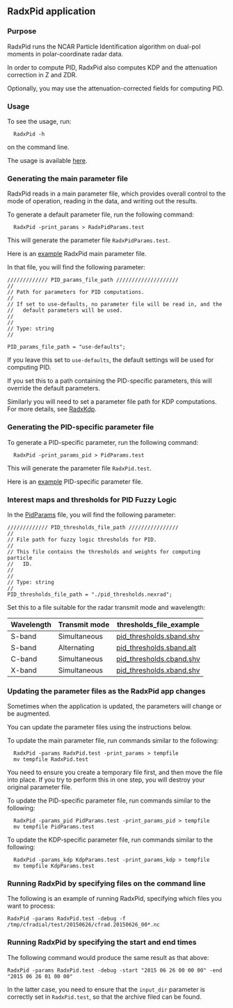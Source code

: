 ## RadxPid application

### Purpose

RadxPid runs the NCAR Particle Identification algorithm on dual-pol moments in polar-coordinate radar data.

In order to compute PID, RadxPid also computes KDP and the attenuation correction in Z and ZDR.

Optionally, you may use the attenuation-corrected fields for computing PID.

### Usage

To see the usage, run:

```
  RadxPid -h
```

on the command line.

The usage is available [here](./RadxPidUsage.md).

### Generating the main parameter file

RadxPid reads in a main parameter file, which provides overall control to the mode of operation, reading in the data, and writing out the results.

To generate a default parameter file, run the following command:

```
  RadxPid -print_params > RadxPidParams.test
```

This will generate the parameter file ```RadxPidParams.test```.

Here is an [example](./RadxPidParams.md) RadxPid main parameter file.

In that file, you will find the following parameter:

```
///////////// PID_params_file_path ////////////////////
//
// Path for parameters for PID computations.
//
// If set to use-defaults, no parameter file will be read in, and the 
//   default parameters will be used.
//
//
// Type: string
//

PID_params_file_path = "use-defaults";
```

If you leave this set to ```use-defaults```, the default settings will be used for computing PID.

If you set this to a path containing the PID-specific parameters, this will override the default parameters.

Similarly you will need to set a parameter file path for KDP computations. For more details, see [RadxKdp](./RadxKdp.md).

### Generating the PID-specific parameter file

To generate a PID-specific parameter, run the following command:

```
  RadxPid -print_params_pid > PidParams.test
```

This will generate the parameter file ```RadxPid.test```.

Here is an [example](./PidParams.md) PID-specific parameter file.

### Interest maps and thresholds for PID Fuzzy Logic

In the [PidParams](./PidParams.md) file, you will find the following parameter:

```
///////////// PID_thresholds_file_path ////////////////
//
// File path for fuzzy logic thresholds for PID.
//
// This file contains the thresholds and weights for computing particle 
//   ID.
//
//
// Type: string
//
PID_thresholds_file_path = "./pid_thresholds.nexrad";
```

Set this to a file suitable for the radar transmit mode and wavelength:

| Wavelength                | Transmit mode | thresholds_file_example |
| -------------             | ------------- | ----------------------- |
| S-band                    | Simultaneous  | [pid_thresholds.sband.shv](pid_thresholds.sband.shv.md) |
| S-band                    | Alternating   | [pid_thresholds.sband.alt](pid_thresholds.sband.alt.md) |
| C-band                    | Simultaneous  | [pid_thresholds.cband.shv](pid_thresholds.cband.shv.md) |
| X-band                    | Simultaneous  | [pid_thresholds.xband.shv](pid_thresholds.xband.shv.md) |

### Updating the parameter files as the RadxPid app changes

Sometimes when the application is updated, the parameters will change or be augmented.

You can update the parameter files using the instructions below.

To update the main parameter file, run commands similar to the following:

```
  RadxPid -params RadxPid.test -print_params > tempfile
  mv tempfile RadxPid.test
```

You need to ensure you create a temporary file first, and then move the file into place.
If you try to perform this in one step, you will destroy your original parameter file.

To update the PID-specific parameter file, run commands similar to the following:

```
  RadxPid -params_pid PidParams.test -print_params_pid > tempfile
  mv tempfile PidParams.test
```

To update the KDP-specific parameter file, run commands similar to the following:

```
  RadxPid -params_kdp KdpParams.test -print_params_kdp > tempfile
  mv tempfile KdpParams.test
```

### Running RadxPid by specifying files on the command line

The following is an example of running RadxPid, specifying which files you want to process:

```
RadxPid -params RadxPid.test -debug -f /tmp/cfradial/test/20150626/cfrad.20150626_00*.nc
```

### Running RadxPid by specifying the start and end times

The following command would produce the same result as that above:

```
RadxPid -params RadxPid.test -debug -start "2015 06 26 00 00 00" -end "2015 06 26 01 00 00"
```

In the latter case, you need to ensure that the ```input_dir``` parameter is correctly set in ```RadxPid.test```, so that the archive filed can be found.
